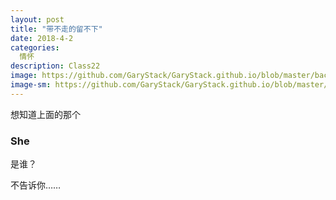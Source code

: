 ```yaml
---
layout: post
title: "带不走的留不下"
date: 2018-4-2
categories:
  情怀
description: Class22
image: https://github.com/GaryStack/GaryStack.github.io/blob/master/background/%E6%98%9F%E7%A9%BA/timg%20(4).jpg?raw=true
image-sm: https://github.com/GaryStack/GaryStack.github.io/blob/master/background/%E6%98%9F%E7%A9%BA/timg%20(4).jpg?raw=true
---
```


想知道上面的那个

### She

是谁？

不告诉你……
